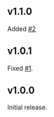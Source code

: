 ## v1.1.0

Added [#2](https://github.com/morishitter/postcss-ref/issues/2)

## v1.0.1

Fixed [#1](https://github.com/morishitter/postcss-ref/issues/1).

## v1.0.0

Initial release.
